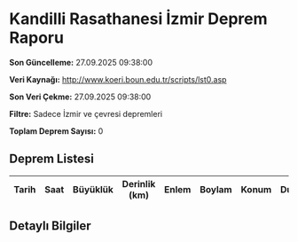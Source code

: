 # Kandilli Rasathanesi İzmir Deprem Raporu

**Son Güncelleme:** 27.09.2025 09:38:00

**Veri Kaynağı:** http://www.koeri.boun.edu.tr/scripts/lst0.asp

**Son Veri Çekme:** 27.09.2025 09:38:00

**Filtre:** Sadece İzmir ve çevresi depremleri

**Toplam Deprem Sayısı:** 0

## Deprem Listesi

| Tarih | Saat | Büyüklük | Derinlik (km) | Enlem | Boylam | Konum | Durum |
|-------|------|----------|---------------|-------|--------|-------|-------|

## Detaylı Bilgiler

